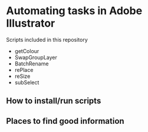 # Automating tasks in Adobe Illustrator

Scripts included in this repository 

- getColour
- SwapGroupLayer
- BatchRename
- rePlace 
- reSize 
- subSelect

## How to install/run scripts

## Places to find good information

